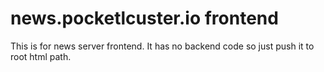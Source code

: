 # news.pocketlcuster.io frontend

This is for news server frontend. It has no backend code so just push it to root html path.